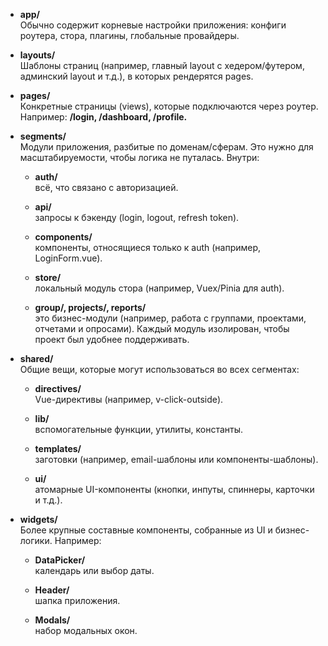 
- **app/** <br/>
Обычно содержит корневые настройки приложения: конфиги роутера, стора, плагины, глобальные провайдеры.

- **layouts/** <br/>
Шаблоны страниц (например, главный layout с хедером/футером, админский layout и т.д.), в которых рендерятся pages.

- **pages/** <br/>
Конкретные страницы (views), которые подключаются через роутер. Например: **/login, /dashboard, /profile.**

- **segments/** <br/>
Модули приложения, разбитые по доменам/сферам. Это нужно для масштабируемости, чтобы логика не путалась.
Внутри:

  - **auth/** <br/>
    всё, что связано с авторизацией.
  
  - **api/**  <br/>
    запросы к бэкенду (login, logout, refresh token).
  
  - **components/** <br/>
    компоненты, относящиеся только к auth (например, LoginForm.vue).
  
  - **store/** <br/>
    локальный модуль стора (например, Vuex/Pinia для auth).
  
  - **group/, projects/, reports/**  <br/>
    это бизнес-модули (например, работа с группами, проектами, отчетами и опросами). Каждый модуль изолирован, чтобы проект был удобнее поддерживать.

- **shared/** <br/>
Общие вещи, которые могут использоваться во всех сегментах:

  - **directives/** <br/>
    Vue-директивы (например, v-click-outside).
  
  - **lib/**  <br/>
    вспомогательные функции, утилиты, константы.
  
  - **templates/**  <br/>
    заготовки (например, email-шаблоны или компоненты-шаблоны).
  
  - **ui/**  <br/>
    атомарные UI-компоненты (кнопки, инпуты, спиннеры, карточки и т.д.).

- **widgets/** <br/>
Более крупные составные компоненты, собранные из UI и бизнес-логики.
Например:

  - **DataPicker/**  <br/>
    календарь или выбор даты.

  - **Header/**  <br/>
    шапка приложения.

  - **Modals/**  <br/>
    набор модальных окон.
